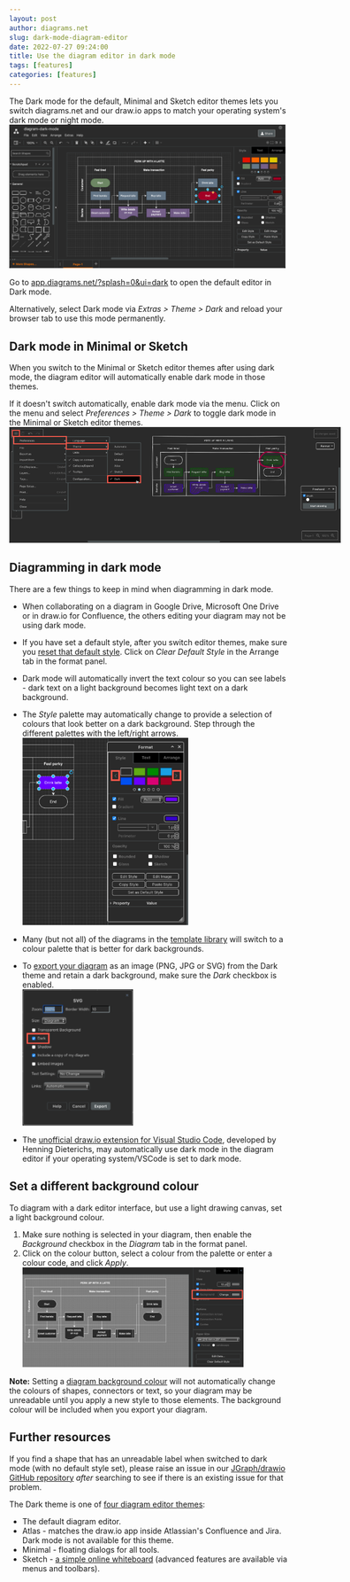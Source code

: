```yaml
---
layout: post
author: diagrams.net
slug: dark-mode-diagram-editor
date: 2022-07-27 09:24:00
title: Use the diagram editor in dark mode
tags: [features]
categories: [features]
---
```


The Dark mode for the default, Minimal and Sketch editor themes lets you switch diagrams.net and our draw.io apps to match your operating system's dark mode or night mode.
<br /><img src="/assets/img/blog/dark-mode-default-theme.png" style="width=100%;max-width:500px;height:auto;" alt="Use diagrams.net and draw.io in dark mode when using the default editor theme, as well as with the Minimal and Sketch editor themes">

Go to [app.diagrams.net/?splash=0&ui=dark](https://app.diagrams.net/?splash=0&ui=dark) to open the default editor in Dark mode. 

Alternatively, select Dark mode via _Extras > Theme > Dark_ and reload your browser tab to use this mode permanently. 

## Dark mode in Minimal or Sketch

When you switch to the Minimal or Sketch editor themes after using dark mode, the diagram editor will automatically enable dark mode in those themes. 

If it doesn't switch automatically, enable dark mode via the menu. Click on the menu and select _Preferences > Theme > Dark_ to toggle dark mode in the Minimal or Sketch editor themes.
<br /><img src="/assets/img/blog/dark-mode-sketch-theme.png" style="width=100%;max-width:600px;height:auto;" alt="Use diagrams.net and draw.io in dark mode when using the Sketch editor themes">

## Diagramming in dark mode

There are a few things to keep in mind when diagramming in dark mode. 

* When collaborating on a diagram in Google Drive, Microsoft One Drive or in draw.io for Confluence, the others editing your diagram may not be using dark mode. 

* If you have set a default style, after you switch editor themes, make sure you [reset that default style](/doc/faq/styles-default-reset.html). Click on _Clear Default Style_ in the Arrange tab in the format panel.

* Dark mode will automatically invert the text colour so you can see labels - dark text on a light background becomes light text on a dark background. 

* The _Style_ palette may automatically change to provide a selection of colours that look better on a dark background. Step through the different palettes with the left/right arrows.
<br /><img src="/assets/img/blog/dark-mode-change-style-palette.png" style="width=100%;max-width:300px;height:auto;" alt="Change to a style palette to format shapes more visibly against a dark background when using the Dark editor theme in diagrams.net">

* Many (but not all) of the diagrams in the [template library](/blog/template-diagrams.html) will switch to a colour palette that is better for dark backgrounds. 

* To [export your diagram](/doc/faq/export-diagram.html) as an image (PNG, JPG or SVG) from the Dark theme and retain a dark background, make sure the _Dark_ checkbox is enabled.
<br /><img src="/assets/img/blog/export-image-dark-theme.png" style="width=100%;max-width:200px;height:auto;" alt="Make sure to leave the Dark checkbox enabled when exporting a diagram as an image from the Dark editor theme">

* The [unofficial draw.io extension for Visual Studio Code](/blog/edit-diagrams-with-github-dev.html), developed by Henning Dieterichs, may automatically use dark mode in the diagram editor if your operating system/VSCode is set to dark mode.

## Set a different background colour

To diagram with a dark editor interface, but use a light drawing canvas, set a light background colour. 

1. Make sure nothing is selected in your diagram, then enable the _Background_ checkbox in the _Diagram_ tab in the format panel. 
2. Click on the colour button, select a colour from the palette or enter a colour code, and click _Apply_.
<br /><img src="/assets/img/blog/dark-mode-diagram-background.png" style="width=100%;max-width:400px;height:auto;" alt="Adding a diagram background will not automatically update the colours of shapes and connectors in your diagram">

**Note:** Setting a [diagram background colour](/doc/faq/background-colour.html) will not automatically change the colours of shapes, connectors or text, so your diagram may be unreadable until you apply a new style to those elements. The background colour will be included when you export your diagram.

## Further resources

If you find a shape that has an unreadable label when switched to dark mode (with no default style set), please raise an issue in our [JGraph/drawio GitHub repository](https://github.com/jgraph/drawio/issues) _after_ searching to see if there is an existing issue for that problem.

The Dark theme is one of [four diagram editor themes](/blog/diagram-editor-theme.html): 
* The default diagram editor.
* Atlas - matches the draw.io app inside Atlassian's Confluence and Jira. Dark mode is not available for this theme.
* Minimal - floating dialogs for all tools.
* Sketch - [a simple online whiteboard](/blog/sketch-online-whiteboard.html) (advanced features are available via menus and toolbars).